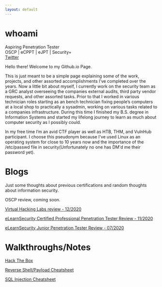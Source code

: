 ```yaml
---
layout: default
---
```


# whoami

Aspiring Penetration Tester  
OSCP | eCPPT | eJPT | Security+  
[Twitter](https://twitter.com/WatIsYourPasswd)    

Hello there! Welcome to my Github.io Page.  

This is just meant to be a simple page explaining some of the work, projects, and other assorted accomplishments I’ve completed over the years.  Now a little bit about myself, I currently work on the security team as a GRC analyst overseeing the companies external audits, third party vendor requests, and other assorted tasks.  Prior to that I worked in various technician roles starting as an bench technician fixing people’s computers at a local shop to practically a sysadmin, working on various tasks related to a companies infrastructure.  During this time I finished my B.S. degree in Information Systems and started my lifelong journey to learn as much about computer security as I possibly could.  

In my free time I’m an avid CTF player as well as HTB, THM, and VulnHub participant. I choose this pseudonym because I've used Linux as an operating system for close to 10 years now and the importance of the /etc/passwd file in security(Unfortunately no one has DM'd me their password yet).


# Blogs  
Just some thoughts about previous certifications and random thoughts about information security.  

OSCP review, coming soon.  

[Virtual Hacking Labs review - 12/2020](./Blog/VHLReview.md)

[eLearnSecurity Certified Professional Penetration Tester Review - 11/2020](./Blog/ecpptReview.md)

[eLearnSecurity Junior Penetration Tester Review - 07/2020](./Blog/ejptReview.md)


# Walkthroughs/Notes

[Hack The Box](./HTB/)

[Reverse Shell/Payload Cheatsheet](./misc/RevShellCS.md)

[SQL Injection Cheatsheet](./misc/SQLI_Cheatsheet.md)

